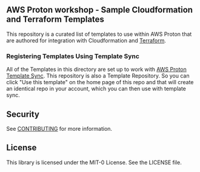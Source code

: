 ## AWS Proton workshop - Sample Cloudformation and Terraform Templates

This repository is a curated list of templates to use within AWS Proton that are authored for integration with Cloudformation and [Terraform](https://www.terraform.io/).


### Registering Templates Using Template Sync
All of the Templates in this directory are set up to work with [AWS Proton Template Sync](https://docs.aws.amazon.com/proton/latest/adminguide/create-template-sync.html). This repository is also a Template Repository. So you can click "Use this template" on the home page of this repo and that will create an identical repo in your account, which you can then use with template sync.

## Security

See [CONTRIBUTING](CONTRIBUTING.md#security-issue-notifications) for more information.

## License

This library is licensed under the MIT-0 License. See the LICENSE file.
        
         
         
         
         
         
         
         
         
         
         
         
         
         
        
        
     
 
 
